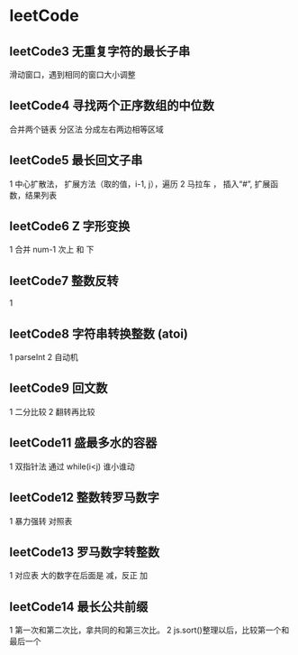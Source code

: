 # leetCode


## leetCode3 无重复字符的最长子串  
滑动窗口，遇到相同的窗口大小调整

## leetCode4 寻找两个正序数组的中位数
合并两个链表
分区法 分成左右两边相等区域

## leetCode5 最长回文子串
1 中心扩散法， 扩展方法（取的值，i-1, j），遍历
2 马拉车 ， 插入“#”, 扩展函数，结果列表

## leetCode6 Z 字形变换
1 合并 num-1 次上 和 下


## leetCode7 整数反转
1 

## leetCode8  字符串转换整数 (atoi)
1 parseInt 2 自动机


## leetCode9  回文数
1 二分比较 2 翻转再比较


## leetCode11 盛最多水的容器
1 双指针法 通过 while(i<j) 谁小谁动


## leetCode12 整数转罗马数字
1 暴力强转 对照表

## leetCode13 罗马数字转整数  
1 对应表 大的数字在后面是 减，反正 加

## leetCode14 最长公共前缀
1 第一次和第二次比，拿共同的和第三次比。 2 js.sort()整理以后，比较第一个和最后一个


